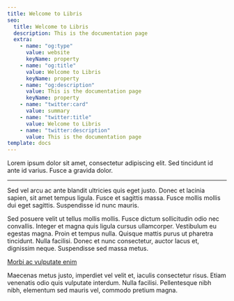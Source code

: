 ```yaml
---
title: Welcome to Libris
seo:
  title: Welcome to Libris
  description: This is the documentation page
  extra:
    - name: "og:type"
      value: website
      keyName: property
    - name: "og:title"
      value: Welcome to Libris
      keyName: property
    - name: "og:description"
      value: This is the documentation page
      keyName: property
    - name: "twitter:card"
      value: summary
    - name: "twitter:title"
      value: Welcome to Libris
    - name: "twitter:description"
      value: This is the documentation page
template: docs
---
```


Lorem ipsum dolor sit amet, consectetur adipiscing elit. Sed tincidunt id ante id varius. Fusce a gravida dolor.

---

Sed vel arcu ac ante blandit ultricies quis eget justo. Donec et lacinia sapien, sit amet tempus ligula. Fusce et sagittis massa. Fusce mollis mollis dui eget sagittis. Suspendisse id nunc mauris.

Sed posuere velit ut tellus mollis mollis. Fusce dictum sollicitudin odio nec convallis. Integer et magna quis ligula cursus ullamcorper. Vestibulum eu egestas magna. Proin et tempus nulla. Quisque mattis purus ut pharetra tincidunt. Nulla facilisi. Donec et nunc consectetur, auctor lacus et, dignissim neque. Suspendisse sed massa metus.

[Morbi ac vulputate enim](https://stackbit.com)

Maecenas metus justo, imperdiet vel velit et, iaculis consectetur risus. Etiam venenatis odio quis vulputate interdum. Nulla facilisi. Pellentesque nibh nibh, elementum sed mauris vel, commodo pretium magna.
